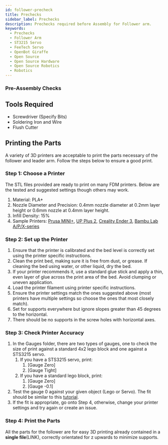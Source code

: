 ```yaml
---
id: follower-precheck
title: Prechecks
sidebar_label: Prechecks
description: Prechecks required before Assembly for Follower arm.
keywords:
  - Prechecks
  - Follower Arm
  - ST3215 Servo
  - FeeTech Servo
  - OpenBot Giraffe
  - Open Source
  - Open Source Hardware
  - Open Source Robotics
  - Robotics
---
```


<!-- @format -->

### Pre‐Assembly Checks

## Tools Required 
- Screwdriver (Specify Bits)
- Soldering Iron and Wire
- Flush Cutter

## Printing the Parts

A variety of 3D printers are acceptable to print the parts necessary of the follower and leader arm. Follow the steps below to ensure a good print.

### Step 1: Choose a Printer

The STL files provided are ready to print on many FDM printers. Below are the tested and suggested settings though others may work.

1.  Material: PLA+
2.  Nozzle Diameter and Precision: 0.4mm nozzle diameter at 0.2mm layer height or 0.6mm nozzle at 0.4mm layer height.
3.  Infill Density: 15%
4.  Sample Printers: [Prusa MINI+](https://www.prusa3d.com/product/original-prusa-mini-semi-assembled-3d-printer-4/), [UP Plus 2](https://shop.tiertime.com/product/tiertime-up-plus-2-3d-printer/), [Creality Ender 3](https://www.amazon.com/Comgrow-Creality-Ender-Aluminum-220x220x250mm/dp/B07BR3F9N6/), [Bambu Lab A/P/X-series](https://bambulab.com)

### Step 2: Set up the Printer

1.  Ensure that the printer is calibrated and the bed level is correctly set using the printer specific instructions.
2.  Clean the print bed, making sure it is free from dust, or grease. If cleaning the bed using water, or other liquid, dry the bed.
3.  If your printer recommends it, use a standard glue stick and apply a thin, even layer of glue across the print area of the bed. Avoid clumping or uneven application.
4.  Load the printer filament using printer specific instructions.
5.  Ensure the printer settings match the ones suggested above (most printers have multiple settings so choose the ones that most closely match).
6.  Set for supports everywhere but ignore slopes greater than 45 degrees to the horizontal.
7.  There should be no supports in the screw holes with horizontal axes.

### Step 3: Check Printer Accuracy

1.  In the Gauges folder, there are two types of gauges, one to check the size of print against a standard 4x2 lego block and one against a STS3215 servo.
    1. If you have a STS3215 servo, print:
       1. [Gauge Zero]
       2. [Gauge Tight]
    2. If you have a standard lego block, print:
       1. [Gauge Zero]
       2. [Gauge -0.1]
2.  Test the gauge 0 against your given object (Lego or Servo). The fit should be similar to this [tutorial](https://youtu.be/dss8E3DG2rA).
3.  If the fit is appropriate, go onto Step 4, otherwise, change your printer settings and try again or create an issue.

### Step 4: Print the Parts

All the parts for the follower are for easy 3D printing already contained in a **single file**(LINK), correctly orientated for z upwards to minimize supports.
